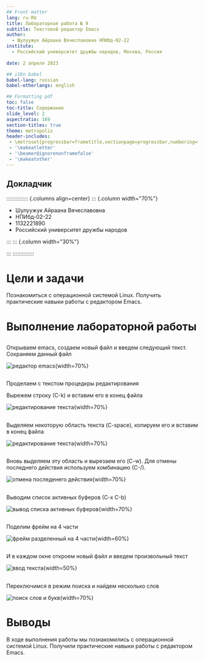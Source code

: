 ```yaml
---
## Front matter
lang: ru-RU
title: Лабораторная работа № 9
subtitle: Текстовой редактор Emacs 
author:
  - Шулуужук Айраана Вячеславовна НПИбд-02-22
institute:
  - Российский университет дружбы народов, Москва, Россия
 
date: 2 апреля 2023 

## i18n babel
babel-lang: russian
babel-otherlangs: english

## Formatting pdf
toc: false
toc-title: Содержание
slide_level: 2
aspectratio: 169
section-titles: true
theme: metropolis
header-includes:
 - \metroset{progressbar=frametitle,sectionpage=progressbar,numbering=fraction}
 - '\makeatletter'
 - '\beamer@ignorenonframefalse'
 - '\makeatother'
---
```


## Докладчик

:::::::::::::: {.columns align=center}
::: {.column width="70%"}

  * Шулуужук Айраана Вячеславовна 
  * НПИбд-02-22
  * 1132221890
  * Российский университет дружбы народов

:::
::: {.column width="30%"}

:::
::::::::::::::
# Цели и задачи

Познакомиться с операционной системой Linux. Получить практические навыки работы с редактором Emacs.

# Выполнение лабораторной работы

##

Открываем emacs, создаем новый файл и введем следующий текст. Сохраняем данный файл

![редактор emacs](image/1.png){width=70%}

## 

Проделаем с текстом процедкры редактирования 

Вырежем строку (С-k) и вставим его в конец файла 

![редактирование текста](image/2.png){width=70%}

##

Выделяем некоторую область текста (C-space), копируем его и вставим в конец файла

![редактирование текста](image/3.png){width=70%}

##

Вновь выделяем эту область и вырезаем его (C-w). Для отмены последнего действия используем комбинацию (С-/).

![отмена последенего действия](image/4.png){width=70%}

## 

Выводим список активных буферов (С-х С-b)

![вывод списка активных буферов](image/5.png){width=70%}

## 

Поделим фрейм на 4 части 

![фрейм разделенный на 4 части](image/6.png){width=60%}

## 

И в каждом окне откроем новый файл и введем произвольный текст 

![ввод текста](image/7.png){width=50%}

##

Переключимся в режим поиска и найдем несколько слов

![поиск слов и букв](image/8.png){width=70%}

# Выводы

В ходе выполнения работы мы познакомились с операционной системой Linux. Получили практические навыки работы с редактором Emacs.

